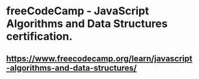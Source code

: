 # freeCodeCamp - JavaScript Algorithms and Data Structures certification.

## https://www.freecodecamp.org/learn/javascript-algorithms-and-data-structures/
